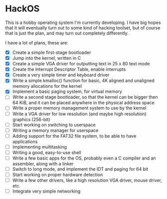 # HackOS
This is a hobby operating system I'm currently developing. I have big hopes that it will eventually turn out to some kind of hacking toolset, but of course that is just the plan, and may turn out completely differently.

I have a lot of plans, these are:
 - [x] Create a simple first-stage bootloader
 - [x] Jump into the kernel, written in C
 - [x] Create a simple VGA driver for outputting text in 25 x 80 text mode
 - [x] Create the Interrupt Descriptor Table, enable interrupts
 - [x] Create a very simple timer and keyboard driver
 - [x] Write a simple kmalloc() function for basic, 4K aligned and unaligned memory allocations for the kernel
 - [x] Implement a basic paging system, for virtual memory
 - [ ] Write a second stage bootloader, so that the kernel can be bigger then 64 KiB, and it can be placed anywhere in the physical address space
 - [ ] Write a proper memory management system to use by the kernel
 - [ ] Write a VGA driver for low resolution (and maybe high resolution) graphics (256-bit)
 - [ ] Start working on switching to userspace
 - [ ] Writing a memory manager for userspace
 - [ ] Adding support for the FAT32 file system, to be able to have applications
 - [ ] Implementing multitasking
 - [ ] Writing a good, easy-to-use shell
 - [ ] Write a few basic apps for the OS, probably even a C compiler and an assembler, along with a linker
 - [ ] Switch to long mode, and implement the IDT and paging for 64 bit
 - [ ] Start working on proper hardware detection
 - [ ] Write a few other drivers, like a high resolution VGA driver, mouse driver, etc.
 - [ ] Integrate very simple networking
